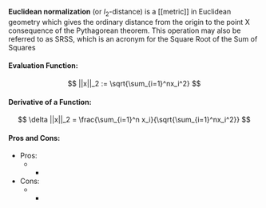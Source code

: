 **Euclidean normalization** (or $l_2$-distance) is a [[metric]] in Euclidean geometry which gives the ordinary distance from the origin to the point X consequence of the Pythagorean theorem. This operation may also be referred to as SRSS, which is an acronym for the Square Root of the Sum of Squares

#### Evaluation Function:
$$
||x||_2 := \sqrt{\sum_{i=1}^nx_i^2}
$$

#### Derivative of a Function:
$$
\delta ||x||_2 = \frac{\sum_{i=1}^n x_i}{\sqrt{\sum_{i=1}^nx_i^2}}
$$

#### Pros and Cons:

* Pros:
	* -
* Cons:
	* -